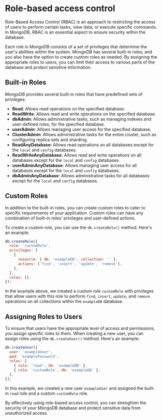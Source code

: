 # Role-based access control

Role-Based Access Control (RBAC) is an approach to restricting the access of users to perform certain tasks, view data, or execute specific commands. In MongoDB, RBAC is an essential aspect to ensure security within the database.

Each role in MongoDB consists of a set of privileges that determine the user's abilities within the system. MongoDB has several built-in roles, and you also have the option to create custom roles as needed. By assigning the appropriate roles to users, you can limit their access to various parts of the database and protect sensitive information.

## Built-in Roles

MongoDB provides several built-in roles that have predefined sets of privileges:

- **Read**: Allows read operations on the specified database.
- **ReadWrite**: Allows read and write operations on the specified database.
- **dbAdmin**: Allows administrative tasks, such as managing indexes and user-defined roles, for the specified database.
- **userAdmin**: Allows managing user access for the specified database.
- **ClusterAdmin**: Allows administrative tasks for the entire cluster, such as configuring replica sets and sharding.
- **ReadAnyDatabase**: Allows read operations on all databases except for the `local` and `config` databases.
- **ReadWriteAnyDatabase**: Allows read and write operations on all databases except for the `local` and `config` databases.
- **userAdminAnyDatabase**: Allows managing user access for all databases except for the `local` and `config` databases.
- **dbAdminAnyDatabase**: Allows administrative tasks for all databases except for the `local` and `config` databases.

## Custom Roles

In addition to the built-in roles, you can create custom roles to cater to specific requirements of your application. Custom roles can have any combination of built-in roles' privileges and user-defined actions.

To create a custom role, you can use the `db.createRole()` method. Here's an example:

```javascript
db.createRole({
  role: 'customRole',
  privileges: [
    {
      resource: { db: 'exampleDB', collection: '' },
      actions: ['find', 'insert', 'update', 'remove'],
    },
  ],
  roles: [],
});
```

In the example above, we created a custom role `customRole` with privileges that allow users with this role to perform `find`, `insert`, `update`, and `remove` operations on all collections within the `exampleDB` database.

## Assigning Roles to Users

To ensure that users have the appropriate level of access and permissions, you assign specific roles to them. When creating a new user, you can assign roles using the `db.createUser()` method. Here's an example:

```javascript
db.createUser({
  user: 'exampleUser',
  pwd: 'examplePassword',
  roles: [
    { role: 'read', db: 'exampleDB' },
    { role: 'customRole', db: 'exampleDB' },
  ],
});
```

In this example, we created a new user `exampleUser` and assigned the built-in `read` role and a custom `customRole` role.

By effectively using role-based access control, you can strengthen the security of your MongoDB database and protect sensitive data from unauthorized access.
